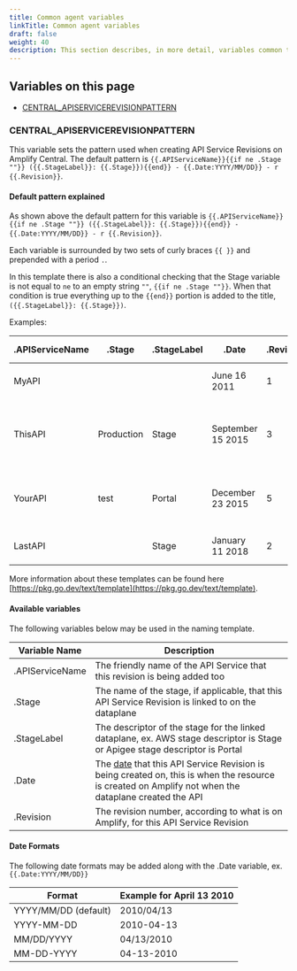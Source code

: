 ```yaml
---
title: Common agent variables
linkTitle: Common agent variables
draft: false
weight: 40
description: This section describes, in more detail, variables common to all agents.
---
```


## Variables on this page

* [CENTRAL_APISERVICEREVISIONPATTERN](#central_apiservicerevisionpattern)

### CENTRAL_APISERVICEREVISIONPATTERN

This variable sets the pattern used when creating API Service Revisions on Amplify Central.  The default pattern is `{{.APIServiceName}}{{if ne .Stage ""}} ({{.StageLabel}}: {{.Stage}}){{end}} - {{.Date:YYYY/MM/DD}} - r {{.Revision}}`.

#### Default pattern explained

As shown above the default pattern for this variable is `{{.APIServiceName}}{{if ne .Stage ""}} ({{.StageLabel}}: {{.Stage}}){{end}} - {{.Date:YYYY/MM/DD}} - r {{.Revision}}`.

Each variable is surrounded by two sets of curly braces `{{ }}` and prepended with a period `.`.

In this template there is also a conditional checking that the Stage variable is not equal to `ne` to an empty string `""`, `{{if ne .Stage ""}}`. When that condition is true everything up to the `{{end}}` portion is added to the title, `({{.StageLabel}}: {{.Stage}})`.

Examples:

| .APIServiceName | .Stage     | .StageLabel | .Date             | .Revision | Revision Title                                 |
|-----------------|------------|-------------|-------------------|-----------|------------------------------------------------|
| MyAPI           |            |             | June 16 2011      | 1         | MyAPI - 2011/06/16 - r 1                       |
| ThisAPI         | Production | Stage       | September 15 2015 | 3         | ThisAPI (Stage: Production) - 2015/09/15 - r 3 |
| YourAPI         | test       | Portal      | December 23 2015  | 5         | YourAPI (Portal: test) - 2015/12/23 - r 5      |
| LastAPI         |            | Stage       | January 11 2018   | 2         | LastAPI - 2018/01/11 - r 2                     |

More information about these templates can be found here [https://pkg.go.dev/text/template](https://pkg.go.dev/text/template).

#### Available variables

The following variables below may be used in the naming template.

| Variable Name   | Description                                                                                                                                                          |
|-----------------|----------------------------------------------------------------------------------------------------------------------------------------------------------------------|
| .APIServiceName | The friendly name of the API Service that this revision is being added too                                                                                           |
| .Stage          | The name of the stage, if applicable, that this API Service Revision is linked to on the dataplane                                                                   |
| .StageLabel     | The descriptor of the stage for the linked dataplane, ex. AWS stage descriptor is Stage or Apigee stage descriptor is Portal                                         |
| .Date           | The [date](#date-formats) that this API Service Revision is being created on, this is when the resource is created on Amplify not when the dataplane created the API |
| .Revision       | The revision number, according to what is on Amplify, for this API Service Revision                                                                                  |

#### Date Formats

The following date formats may be added along with the .Date variable, ex. `{{.Date:YYYY/MM/DD}}`

| Format               | Example for April 13 2010 |
|----------------------|---------------------------|
| YYYY/MM/DD (default) | 2010/04/13                |
| YYYY-MM-DD           | 2010-04-13                |
| MM/DD/YYYY           | 04/13/2010                |
| MM-DD-YYYY           | 04-13-2010                |